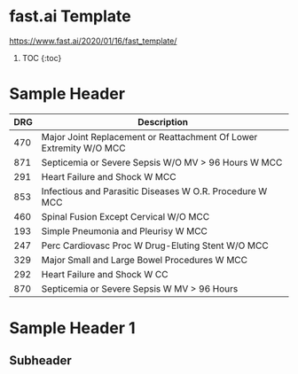 # fast.ai Template
https://www.fast.ai/2020/01/16/fast_template/


1. TOC
{:toc}


# Sample Header  

| DRG  | Description  |
|---|---|
| 470 | Major Joint Replacement or Reattachment Of Lower Extremity W/O MCC | 
| 871 | Septicemia or Severe Sepsis W/O MV  $>$ 96 Hours W MCC     | 
| 291 | Heart Failure and Shock W MCC      | 
| 853 | Infectious and Parasitic Diseases W O.R. Procedure W MCC     | 
| 460 | Spinal Fusion Except Cervical W/O MCC     | 
| 193 | Simple Pneumonia and Pleurisy W MCC     | 
| 247 | Perc Cardiovasc Proc W Drug-Eluting Stent W/O MCC     | 
| 329 | Major Small and Large Bowel Procedures W MCC     | 
| 292 | Heart Failure and Shock W CC       | 
| 870 | Septicemia or Severe Sepsis W MV  $>$ 96 Hours     | 




# Sample Header 1  



## Subheader  




